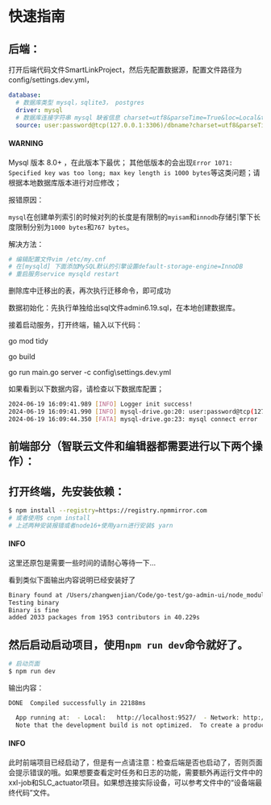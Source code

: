 # 快速指南

## 后端：

打开后端代码文件SmartLinkProject，然后先配置数据源，配置文件路径为config/settings.dev.yml，

```yml
database:
  # 数据库类型 mysql，sqlite3， postgres
  driver: mysql
  # 数据库连接字符串 mysql 缺省信息 charset=utf8&parseTime=True&loc=Local&timeout=1000ms
  source: user:password@tcp(127.0.0.1:3306)/dbname?charset=utf8&parseTime=True&loc=Local&timeout=1000ms
```



#### WARNING

Mysql 版本 8.0+ ，在此版本下最优；
其他低版本的会出现`Error 1071: Specified key was too long; max key length is 1000 bytes`等这类问题；请根据本地数据库版本进行对应修改；

报错原因：

`mysql`在创建单列索引的时候对列的长度是有限制的`myisam`和`innodb`存储引擎下长度限制分别为`1000 bytes`和`767 bytes`。

解决方法：



```sh
# 编辑配置文件vim /etc/my.cnf
# 在[mysqld] 下面添加MySQL默认的引擎设置default-storage-engine=InnoDB
# 重启服务service mysqld restart
```

删除库中迁移出的表，再次执行迁移命令，即可成功



数据初始化：先执行单独给出sql文件admin6.19.sql，在本地创建数据库。

接着启动服务，打开终端，输入以下代码：

go mod tidy

go build 

go run main.go  server -c config\settings.dev.yml



如果看到以下数据内容，请检查以下数据库配置；

```bash
2024-06-19 16:09:41.989 [INFO] Logger init success!
2024-06-19 16:09:41.990 [INFO] mysql-drive.go:20: user:password@tcp(127.0.0.1:3306)/dbname?charset=utf8&parseTime=True&loc=Local&timeout=1000ms
2024-06-19 16:09:44.350 [FATA] mysql-drive.go:23: mysql connect error : dial tcp 127.0.0.1:3306: connect: connection refused
```





## 前端部分（智联云文件和编辑器都需要进行以下两个操作）：

## 打开终端，先安装依赖：



```bash
$ npm install --registry=https://registry.npmmirror.com
# 或者使用$ cnpm install
# 上述两种安装报错或者node16+使用yarn进行安装$ yarn
```



#### INFO

这里还原包是需要一些时间的请耐心等待一下...

看到类似下面输出内容说明已经安装好了



```bash
Binary found at /Users/zhangwenjian/Code/go-test/go-admin-ui/node_modules/node-sass/vendor/darwin-x64-64/binding.node
Testing binary
Binary is fine
added 2033 packages from 1953 contributors in 40.229s
```

## 然后启动启动项目，使用`npm run dev`命令就好了。

```bash
# 启动页面
$ npm run dev
```

输出内容：

```bash
DONE  Compiled successfully in 22188ms                                                                                                         12:47:40 AM

  App running at:  - Local:   http://localhost:9527/  - Network: http://192.168.3.12:9527/
  Note that the development build is not optimized.  To create a production build, run npm run build.
```



#### INFO

此时前端项目已经启动了，但是有一点请注意：检查后端是否也启动了，否则页面会提示错误的哦。如果想要查看定时任务和日志的功能，需要额外再运行文件中的xxl-job和SLC_actuator项目。如果想连接实际设备，可以参考文件中的“设备端最终代码”文件。